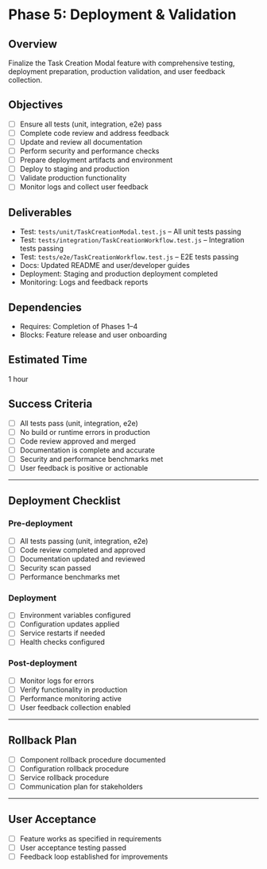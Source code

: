 # Phase 5: Deployment & Validation

## Overview
Finalize the Task Creation Modal feature with comprehensive testing, deployment preparation, production validation, and user feedback collection.

## Objectives
- [ ] Ensure all tests (unit, integration, e2e) pass
- [ ] Complete code review and address feedback
- [ ] Update and review all documentation
- [ ] Perform security and performance checks
- [ ] Prepare deployment artifacts and environment
- [ ] Deploy to staging and production
- [ ] Validate production functionality
- [ ] Monitor logs and collect user feedback

## Deliverables
- Test: `tests/unit/TaskCreationModal.test.js` – All unit tests passing
- Test: `tests/integration/TaskCreationWorkflow.test.js` – Integration tests passing
- Test: `tests/e2e/TaskCreationWorkflow.test.js` – E2E tests passing
- Docs: Updated README and user/developer guides
- Deployment: Staging and production deployment completed
- Monitoring: Logs and feedback reports

## Dependencies
- Requires: Completion of Phases 1–4
- Blocks: Feature release and user onboarding

## Estimated Time
1 hour

## Success Criteria
- [ ] All tests pass (unit, integration, e2e)
- [ ] No build or runtime errors in production
- [ ] Code review approved and merged
- [ ] Documentation is complete and accurate
- [ ] Security and performance benchmarks met
- [ ] User feedback is positive or actionable

---

## Deployment Checklist

### Pre-deployment
- [ ] All tests passing (unit, integration, e2e)
- [ ] Code review completed and approved
- [ ] Documentation updated and reviewed
- [ ] Security scan passed
- [ ] Performance benchmarks met

### Deployment
- [ ] Environment variables configured
- [ ] Configuration updates applied
- [ ] Service restarts if needed
- [ ] Health checks configured

### Post-deployment
- [ ] Monitor logs for errors
- [ ] Verify functionality in production
- [ ] Performance monitoring active
- [ ] User feedback collection enabled

---

## Rollback Plan
- [ ] Component rollback procedure documented
- [ ] Configuration rollback procedure
- [ ] Service rollback procedure
- [ ] Communication plan for stakeholders

---

## User Acceptance
- [ ] Feature works as specified in requirements
- [ ] User acceptance testing passed
- [ ] Feedback loop established for improvements 